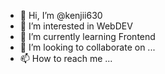 - 👋 Hi, I’m @kenjii630
- 👀 I’m interested in WebDEV
- 🌱 I’m currently learning Frontend
- 💞️ I’m looking to collaborate on ...
- 📫 How to reach me ...

<!---
kenjii630/kenjii630 is a ✨ special ✨ repository because its `README.md` (this file) appears on your GitHub profile.
You can click the Preview link to take a look at your changes.
--->
